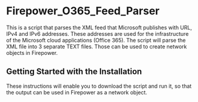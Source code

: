 # Firepower_O365_Feed_Parser

This is a script that parses the XML feed that Microsoft publishes with URL, IPv4 and IPv6 addresses. These addresses are used for the infrastructure of the Microsoft cloud applications (Office 365). The script will parse the XML file into 3 separate TEXT files. Those can be used to create network objects in Firepower.

## Getting Started with the Installation

These instructions will enable you to download the script and run it, so that the output can be used in Firepower as a network object.
